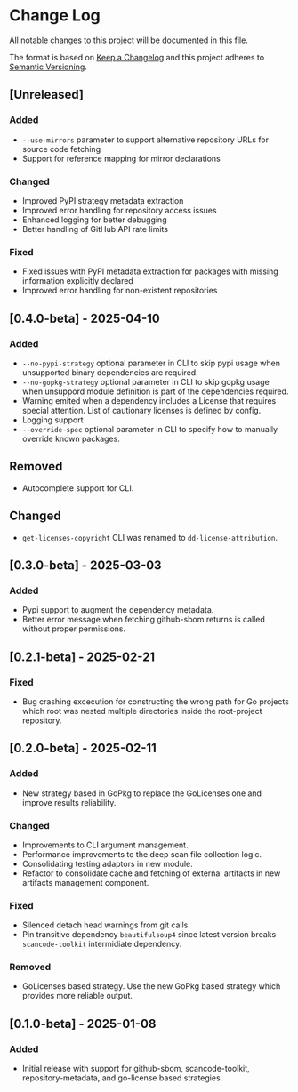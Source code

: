 # Change Log

All notable changes to this project will be documented in this file.

The format is based on [Keep a Changelog](http://keepachangelog.com/)
and this project adheres to [Semantic Versioning](http://semver.org/).

## [Unreleased]

### Added
- `--use-mirrors` parameter to support alternative repository URLs for source code fetching
- Support for reference mapping for mirror declarations

### Changed
- Improved PyPI strategy metadata extraction
- Improved error handling for repository access issues
- Enhanced logging for better debugging
- Better handling of GitHub API rate limits

### Fixed
- Fixed issues with PyPI metadata extraction for packages with missing information explicitly declared
- Improved error handling for non-existent repositories


## [0.4.0-beta] - 2025-04-10

### Added

- `--no-pypi-strategy` optional parameter in CLI to skip pypi usage when unsupported binary dependencies are required.
- `--no-gopkg-strategy` optional parameter in CLI to skip gopkg usage when unsuppord module definition is part of the dependencies required.
- Warning emited when a dependency includes a License that requires special attention. List of cautionary licenses is defined by config.
- Logging support
- `--override-spec` optional parameter in CLI to specify how to manually override known packages.

## Removed

- Autocomplete support for CLI.

## Changed

- `get-licenses-copyright` CLI was renamed to `dd-license-attribution`.

## [0.3.0-beta] - 2025-03-03

### Added

- Pypi support to augment the dependency metadata.
- Better error message when fetching github-sbom returns is called without proper permissions.

## [0.2.1-beta] - 2025-02-21

### Fixed

- Bug crashing excecution for constructing the wrong path for Go projects which root was nested multiple directories inside the root-project repository.

## [0.2.0-beta] - 2025-02-11

### Added

- New strategy based in GoPkg to replace the GoLicenses one and improve results reliability.

### Changed

- Improvements to CLI argument management.
- Performance improvements to the deep scan file collection logic.
- Consolidating testing adaptors in new module.
- Refactor to consolidate cache and fetching of external artifacts in new artifacts management component.

### Fixed

- Silenced detach head warnings from git calls.
- Pin transitive dependency `beautifulsoup4` since latest version breaks `scancode-toolkit` intermidiate dependency.

### Removed

- GoLicenses based strategy. Use the new GoPkg based strategy which provides more reliable output.

## [0.1.0-beta] - 2025-01-08

### Added

- Initial release with support for github-sbom, scancode-toolkit, repository-metadata, and go-license based strategies.
